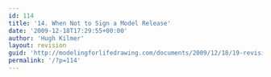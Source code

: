 ```yaml
---
id: 114
title: '14. When Not to Sign a Model Release'
date: '2009-12-18T17:29:55+00:00'
author: 'Hugh Kilmer'
layout: revision
guid: 'http://modelingforlifedrawing.com/documents/2009/12/18/19-revision/'
permalink: '/?p=114'
---
```


